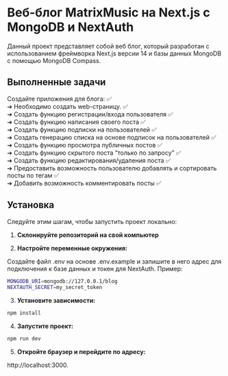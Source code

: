 # Веб-блог MatrixMusic на Next.js с MongoDB и NextAuth

Данный проект представляет собой веб блог, который разработан с использованием фреймворка Next.js версии 14 и базы данных MongoDB с помощью MongoDB Compass.

## Выполненные задачи

Создайте приложения для блога: &#x2705;\
➔	Необходимо создать web-страницу. &#x2705;\
➔	Создать функцию регистрации/входа пользователя &#x2705;\
➔	Создать функцию написания своего поста &#x2705;\
➔	Создать функцию подписки на пользователей &#x2705;\
➔	Создать генерацию списка на основе подписок на пользователей &#x2705;\
➔	Создать функцию просмотра публичных постов &#x2705;\
➔	Создать функцию скрытого поста “только по запросу” &#x2705;\
➔	Создать функцию редактирования/удаления поста &#x2705;\
➔	Предоставить возможность пользователю добавлять и сортировать посты по тегам &#x2705;\
➔	Добавить возможность комментировать посты &#x2705;

## Установка

Следуйте этим шагам, чтобы запустить проект локально:

1. **Склонируйте репозиторий на свой компьютер**

2. **Настройте переменные окружения:**

Создайте файл .env на основе .env.example и запишите в него адрес для подключения к базе данных и токен для NextAuth. Пример:

```bash
MONGODB_URI=mongodb://127.0.0.1/blog
NEXTAUTH_SECRET=my_secret_token
```

3. **Установите зависимости:**

```bash
npm install
```

4. **Запустите проект:**

```bash
npm run dev
```

5. **Откройте браузер и перейдите по адресу:**

 http://localhost:3000.
